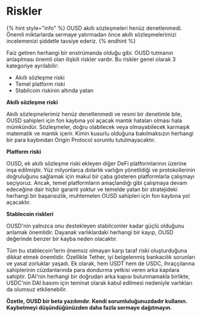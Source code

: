 # Riskler

{% hint style="info" %}
OUSD akıllı sözleşmeleri henüz denetlenmedi. Önemli miktarlarda sermaye yatırmadan önce akıllı sözleşmelerimizi incelemenizi şiddetle tavsiye ederiz.
{% endhint %}

Faiz getiren herhangi bir enstrümanda olduğu gibi. OUSD tutmanın anlaşılması önemli olan ilişkili riskler vardır. Bu riskler genel olarak 3 kategoriye ayrılabilir:

* Akıllı sözleşme riski
* Temel platform riski
* Stabilcoin riskinin altında yatan

**Akıllı sözleşme riski**

Akıllı sözleşmelerimiz henüz denetlenmedi ve resmi bir denetimle bile, OUSD sahipleri için fon kaybına yol açacak mantık hataları olması hala mümkündür. Sözleşmeler, doğru olabilecek veya olmayabilecek karmaşık matematik ve mantık içerir. Kimin kusurlu olduğuna bakılmaksızın herhangi bir para kaybından Origin Protocol sorumlu tutulmayacaktır.

**Platform riski**

OUSD, ek akıllı sözleşme riski ekleyen diğer DeFi platformlarının üzerine inşa edilmiştir. Yüz milyonlarca dolarlık varlığın yönetildiği ve protokollerinin doğruluğunu sağlamak için makul bir çaba gösteren platformlarla çalışmayı seçiyoruz. Ancak, temel platformların amaçlandığı gibi çalışmaya devam edeceğine dair hiçbir garanti yoktur ve temelde yatan bir stratejideki herhangi bir başarısızlık, muhtemelen OUSD sahipleri için fon kaybına yol açacaktır.

**Stablecoin riskleri**

OUSD'nin yalnızca onu destekleyen stabilcoinler kadar güçlü olduğunu anlamak önemlidir. Dayanak varlıklardaki herhangi bir kayıp, OUSD değerinde benzer bir kayba neden olacaktır.

Tüm bu stablecoin'lerin önemsiz olmayan karşı taraf riski oluşturduğuna dikkat etmek önemlidir. Özellikle Tether, iyi belgelenmiş bankacılık sorunları ve yasal zorluklar yaşadı. Ek olarak, hem USDT hem de USDC, ihraççılarına sahiplerinin cüzdanlarında para dondurma yetkisi veren arka kapılara sahiptir. DAI'nin herhangi bir doğrudan arka kapısı bulunmamakla birlikte, USDC'nin DAI basımı için teminat olarak kabul edilmesi nedeniyle varlıkları da olumsuz etkilenebilir.

**Özetle, OUSD bir beta yazılımdır. Kendi sorumluluğunuzdadır kullanın. Kaybetmeyi düşündüğünüzden daha fazla sermaye dağıtmayın.**

